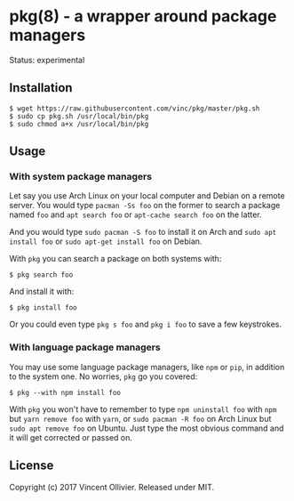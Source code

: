 # pkg(8) - a wrapper around package managers

Status: experimental


## Installation

    $ wget https://raw.githubusercontent.com/vinc/pkg/master/pkg.sh
    $ sudo cp pkg.sh /usr/local/bin/pkg
    $ sudo chmod a+x /usr/local/bin/pkg


## Usage

### With system package managers

Let say you use Arch Linux on your local computer and Debian on a remote server.
You would type `pacman -Ss foo` on the former to search a package named `foo` 
and `apt search foo` or `apt-cache search foo` on the latter.

And you would type `sudo pacman -S foo` to install it on Arch and
`sudo apt install foo` or `sudo apt-get install foo` on Debian.

With `pkg` you can search a package on both systems with:

    $ pkg search foo

And install it with:

    $ pkg install foo

Or you could even type `pkg s foo` and `pkg i foo` to save a few keystrokes.

### With language package managers

You may use some language package managers, like `npm` or `pip`, in addition
to the system one. No worries, `pkg` go you covered:

    $ pkg --with npm install foo

With `pkg` you won't have to remember to type `npm uninstall foo` with `npm`
but `yarn remove foo` with `yarn`, or `sudo pacman -R foo` on Arch Linux but
`sudo apt remove foo` on Ubuntu. Just type the most obvious command and it
will get corrected or passed on.


License
-------

Copyright (c) 2017 Vincent Ollivier. Released under MIT.
